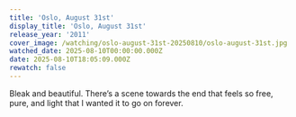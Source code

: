 ```yaml
---
title: 'Oslo, August 31st'
display_title: 'Oslo, August 31st'
release_year: '2011'
cover_image: /watching/oslo-august-31st-20250810/oslo-august-31st.jpg
watched_date: 2025-08-10T00:00:00.000Z
date: 2025-08-10T18:05:09.000Z
rewatch: false
---
```

Bleak and beautiful. There’s a scene towards the end that feels so free, pure, and light that I wanted it to go on forever.
